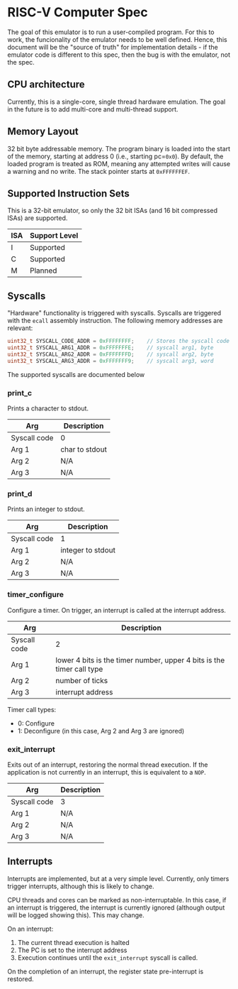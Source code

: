 # RISC-V Computer Spec
The goal of this emulator is to run a user-compiled program. For this to work,
the funcionality of the emulator needs to be well defined. Hence, this document
will be the "source of truth" for implementation details - if the emulator code
is different to this spec, then the bug is with the emulator, not the spec.

## CPU architecture
Currently, this is a single-core, single thread hardware emulation. The goal
in the future is to add multi-core and multi-thread support.

## Memory Layout
32 bit byte addressable memory. The program binary is loaded into the start
of the memory, starting at address 0 (i.e., starting pc=`0x0`). By default, the 
loaded program is treated as ROM, meaning any attempted writes will cause a 
warning and no write. The stack pointer starts at `0xFFFFFFEF`.

## Supported Instruction Sets
This is a 32-bit emulator, so only the 32 bit ISAs (and 16 bit compressed ISAs)
are supported.

| ISA | Support Level |
| --- | ------------- |
| I | Supported |
| C | Supported |
| M | Planned |


## Syscalls
"Hardware" functionality is triggered with syscalls. Syscalls are triggered
with the `ecall` assembly instruction. The following memory addresses are 
relevant:

```c++
uint32_t SYSCALL_CODE_ADDR = 0xFFFFFFFF;    // Stores the syscall code
uint32_t SYSCALL_ARG1_ADDR = 0xFFFFFFFE;    // syscall arg1, byte
uint32_t SYSCALL_ARG2_ADDR = 0xFFFFFFFD;    // syscall arg2, byte
uint32_t SYSCALL_ARG3_ADDR = 0xFFFFFFF9;    // syscall arg3, word
```

The supported syscalls are documented below

### print_c
Prints a character to stdout.

| Arg | Description |
| - | - |
| Syscall code | 0 |
| Arg 1 | char to stdout |
| Arg 2 | N/A |
| Arg 3 | N/A |

### print_d
Prints an integer to stdout.

| Arg | Description |
| - | - |
| Syscall code | 1 |
| Arg 1 | integer to stdout |
| Arg 2 | N/A |
| Arg 3 | N/A |

### timer_configure
Configure a timer. On trigger, an interrupt is called at the interrupt address.

| Arg | Description |
| - | - |
| Syscall code | 2 |
| Arg 1 | lower 4 bits is the timer number, upper 4 bits is the timer call type |
| Arg 2 | number of ticks |
| Arg 3 | interrupt address |

Timer call types:
- 0: Configure
- 1: Deconfigure (in this case, Arg 2 and Arg 3 are ignored)

### exit_interrupt
Exits out of an interrupt, restoring the normal thread execution. If the 
application is not currently in an interrupt, this is equivalent to a `NOP`.

| Arg | Description |
| - | - |
| Syscall code | 3 |
| Arg 1 | N/A |
| Arg 2 | N/A |
| Arg 3 | N/A |

## Interrupts
Interrupts are implemented, but at a very simple level. Currently, only timers
trigger interrupts, although this is likely to change.

CPU threads and cores can be marked as non-interruptable. In this case, if an
interrupt is triggered, the interrupt is currently ignored (although output
will be logged showing this). This may change.

On an interrupt:
1. The current thread execution is halted
2. The PC is set to the interrupt address
3. Execution continues until the `exit_interrupt` syscall is called.

On the completion of an interrupt, the register state pre-interrupt is restored.